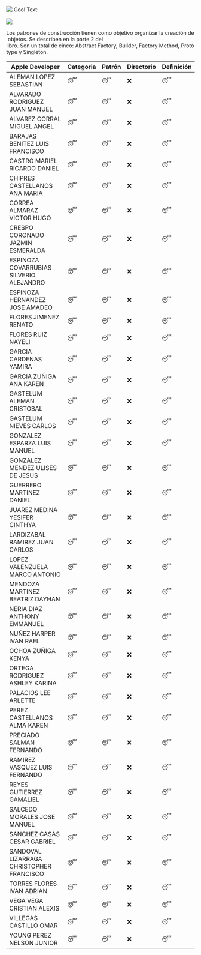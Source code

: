 ![](https://images.cooltext.com/4892932.png)
<a href="http://cooltext.com" target="_top"><img src="https://cooltext.com/images/ct_pixel.gif" width="80" height="15" alt="Cool Text: Logo and Graphics Generator" border="0" /></a>

![](http://1.bp.blogspot.com/-6jGRDxFYAGA/UUHYlmD6D8I/AAAAAAAAAE8/H5Pa8x98rCA/s1600/GOF.png)

Los patrones de construcción tienen como objetivo organizar la creación de objetos. Se describen en la parte 2 del 
libro. Son un total de cinco: Abstract Factory, Builder, Factory Method, Prototype y Singleton.

| Apple Developer | Categoria | Patrón | Directorio | Definición |
|------------------------------------------|------------|------------|------------|------------|
| ALEMAN LOPEZ SEBASTIAN | :sleeping: | :sleeping: | :x: | :sleeping: |
| ALVARADO RODRIGUEZ JUAN MANUEL | :sleeping: | :sleeping: | :x: | :sleeping: |
| ALVAREZ CORRAL MIGUEL ANGEL | :sleeping: | :sleeping: | :x: | :sleeping: |
| BARAJAS BENITEZ LUIS FRANCISCO | :sleeping: | :sleeping: | :x: | :sleeping: |
| CASTRO MARIEL RICARDO DANIEL | :sleeping: | :sleeping: | :x: | :sleeping: |
| CHIPRES CASTELLANOS ANA MARIA | :sleeping: | :sleeping: | :x: | :sleeping: |
| CORREA ALMARAZ VICTOR HUGO | :sleeping: | :sleeping: | :x: | :sleeping: |
| CRESPO CORONADO JAZMIN ESMERALDA | :sleeping: | :sleeping: | :x: | :sleeping: |
| ESPINOZA COVARRUBIAS SILVERIO ALEJANDRO | :sleeping: | :sleeping: | :x: | :sleeping: |
| ESPINOZA HERNANDEZ JOSE AMADEO | :sleeping: | :sleeping: | :x: | :sleeping: |
| FLORES JIMENEZ RENATO | :sleeping: | :sleeping: | :x: | :sleeping: |
| FLORES RUIZ NAYELI | :sleeping: | :sleeping: | :x: | :sleeping: |
| GARCIA CARDENAS YAMIRA | :sleeping: | :sleeping: | :x: | :sleeping: |
| GARCIA ZUÑIGA ANA KAREN | :sleeping: | :sleeping: | :x: | :sleeping: |
| GASTELUM ALEMAN CRISTOBAL | :sleeping: | :sleeping: | :x: | :sleeping: |
| GASTELUM NIEVES CARLOS | :sleeping: | :sleeping: | :x: | :sleeping: |
| GONZALEZ ESPARZA LUIS MANUEL | :sleeping: | :sleeping: | :x: | :sleeping: |
| GONZALEZ MENDEZ ULISES DE JESUS | :sleeping: | :sleeping: | :x: | :sleeping: |
| GUERRERO MARTINEZ DANIEL | :sleeping: | :sleeping: | :x: | :sleeping: |
| JUAREZ MEDINA YESIFER CINTHYA | :sleeping: | :sleeping: | :x: | :sleeping: |
| LARDIZABAL RAMIREZ JUAN CARLOS | :sleeping: | :sleeping: | :x: | :sleeping: |
| LOPEZ VALENZUELA MARCO ANTONIO | :sleeping: | :sleeping: | :x: | :sleeping: |
| MENDOZA MARTINEZ BEATRIZ DAYHAN | :sleeping: | :sleeping: | :x: | :sleeping: |
| NERIA DIAZ ANTHONY EMMANUEL | :sleeping: | :sleeping: | :x: | :sleeping: |
| NUÑEZ HARPER IVAN RAEL | :sleeping: | :sleeping: | :x: | :sleeping: |
| OCHOA ZUÑIGA KENYA | :sleeping: | :sleeping: | :x: | :sleeping: |
| ORTEGA RODRIGUEZ ASHLEY KARINA | :sleeping: | :sleeping: | :x: | :sleeping: |
| PALACIOS LEE ARLETTE | :sleeping: | :sleeping: | :x: | :sleeping: |
| PEREZ CASTELLANOS ALMA KAREN | :sleeping: | :sleeping: | :x: | :sleeping: |
| PRECIADO SALMAN FERNANDO | :sleeping: | :sleeping: | :x: | :sleeping: |
| RAMIREZ VASQUEZ LUIS FERNANDO | :sleeping: | :sleeping: | :x: | :sleeping: |
| REYES GUTIERREZ GAMALIEL | :sleeping: | :sleeping: | :x: | :sleeping: |
| SALCEDO MORALES JOSE MANUEL | :sleeping: | :sleeping: | :x: | :sleeping: |
| SANCHEZ CASAS CESAR GABRIEL | :sleeping: | :sleeping: | :x: | :sleeping: |
| SANDOVAL LIZARRAGA CHRISTOPHER FRANCISCO | :sleeping: | :sleeping: | :x: | :sleeping: |
| TORRES FLORES IVAN ADRIAN | :sleeping: | :sleeping: | :x: | :sleeping: |
| VEGA VEGA CRISTIAN ALEXIS | :sleeping: | :sleeping: | :x: | :sleeping: |
| VILLEGAS CASTILLO OMAR | :sleeping: | :sleeping: | :x: | :sleeping: |
| YOUNG PEREZ NELSON JUNIOR | :sleeping: | :sleeping: | :x: | :sleeping: |
